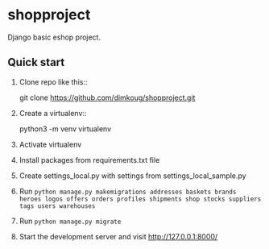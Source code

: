 # shopproject
Django basic eshop project.

Quick start
-----------

1. Clone repo  like this::

      git clone  https://github.com/dimkoug/shopproject.git

2. Create a virtualenv::

    python3 -m venv virtualenv

3. Activate virtualenv

4. Install packages from requirements.txt file

5. Create settings_local.py with settings from settings_local_sample.py

6. Run `python manage.py makemigrations addresses baskets brands heroes logos offers orders profiles shipments shop stocks suppliers tags users warehouses`

7. Run `python manage.py migrate`

8. Start the development server and visit http://127.0.0.1:8000/
